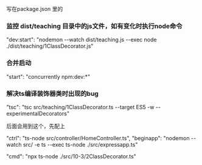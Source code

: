 写在package.json 里的

### 监控 dist/teaching 目录中的js文件，如有变化时执行node命令

"dev:start": "nodemon --watch dist/teaching.js --exec node ./dist/teaching/1ClassDecorator.js"

### 合并启动

"start": "concurrently npm:dev:*"

### 解决ts编译装饰器类时出现的bug

"tsc": "tsc src/teaching/1ClassDecorator.ts --target ES5 -w --experimentalDecorators"

后面会用到这个，先配上

"ctrl": "ts-node src/controller/HomeController.ts",
"beginapp": "nodemon --watch src/ -e ts --exec ts-node ./src/expressapp.ts"

"cmd": "npx ts-node ./src/10-3/2ClassDecorator.ts"
